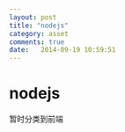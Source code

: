```yaml
---
layout: post
title: "nodejs"
category: asset
comments: true
date:   2014-09-19 10:59:51
---
```


# nodejs

暂时分类到前端
